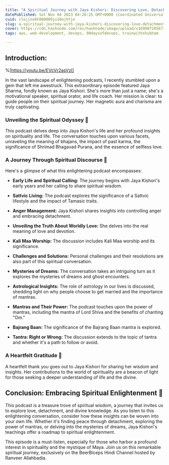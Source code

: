 ```yaml
---
title: "A Spiritual Journey with Jaya Kishori: Discovering Love, Detachment, and Divine Wisdom 🌟"
datePublished: Sat Nov 04 2023 04:28:25 GMT+0000 (Coordinated Universal Time)
cuid: clojjnv0t000009ju10ojhtje
slug: a-spiritual-journey-with-jaya-kishori-discovering-love-detachment-and-divine-wisdom
cover: https://cdn.hashnode.com/res/hashnode/image/upload/v1699072056736/2b8e98d1-a208-4a29-a11f-19abdc112472.gif
tags: aws, web-development, devops, 90daysofdevops, trainwithshubham

---
```


## **Introduction:**

%[https://youtu.be/EVcVr2asVzI] 

In the vast landscape of enlightening podcasts, I recently stumbled upon a gem that left me awestruck. This extraordinary episode featured Jaya Sharma, fondly known as Jaya Kishori. She's more than just a name; she's a motivational speaker, spiritual orator, and life coach. Her mission is clear: to guide people on their spiritual journey. Her magnetic aura and charisma are truly captivating.

### **Unveiling the Spiritual Odyssey 🌼**

This podcast delves deep into Jaya Kishori's life and her profound insights on spirituality and life. The conversation touches upon various facets, unraveling the meaning of bhajans, the impact of past karma, the significance of Shrimad Bhagavad Purana, and the essence of selfless love.

### **A Journey Through Spiritual Discourse 🙏**

Here's a glimpse of what this enlightening podcast encompasses:

* **Early Life and Spiritual Calling:** The journey begins with Jaya Kishori's early years and her calling to share spiritual wisdom.
    
* **Sattvic Living:** The podcast explores the significance of a Sattvic lifestyle and the impact of Tamasic traits.
    
* **Anger Management:** Jaya Kishori shares insights into controlling anger and embracing detachment.
    
* **Unveiling the Truth About Worldly Love:** She delves into the real meaning of love and devotion.
    
* **Kali Maa Worship:** The discussion includes Kali Maa worship and its significance.
    
* **Challenges and Solutions:** Personal challenges and their resolutions are also part of this spiritual conversation.
    
* **Mysteries of Dreams:** The conversation takes an intriguing turn as it explores the mysteries of dreams and ghost encounters.
    
* **Astrological Insights:** The role of astrology in our lives is discussed, shedding light on why people choose to get married and the importance of mantras.
    
* **Mantras and Their Power:** The podcast touches upon the power of mantras, including the mantra of Lord Shiva and the benefits of chanting "Om."
    
* **Bajrang Baan:** The significance of the Bajrang Baan mantra is explored.
    
* **Tantra: Right or Wrong:** The discussion extends to the topic of tantra and whether it's a path to follow or avoid.
    

### **A Heartfelt Gratitude 🙌**

A heartfelt thank you goes out to Jaya Kishori for sharing her wisdom and insights. Her contributions to the world of spirituality are a beacon of light for those seeking a deeper understanding of life and the divine.

## **Conclusion: Embracing Spiritual Enlightenment 🚀**

This podcast is a treasure trove of spiritual wisdom, a journey that invites us to explore love, detachment, and divine knowledge. As you listen to this enlightening conversation, consider how these insights can be woven into your own life. Whether it's finding peace through detachment, exploring the power of mantras, or delving into the mysteries of dreams, Jaya Kishori's teachings offer a roadmap to spiritual enlightenment.

This episode is a must-listen, especially for those who harbor a profound interest in spirituality and the mystique of Maya. Join us on this remarkable spiritual journey, exclusively on the BeerBiceps Hindi Channel hosted by Ranveer Allahbadia.